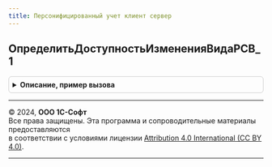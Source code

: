 ```yaml
---
title: Персонифицированный учет клиент сервер
---
```



## ОпределитьДоступностьИзмененияВидаРСВ_1
<details style="margin: 1em 0; padding: 0.5em; border: 1px solid #ccc; border-radius: 6px;">

<summary style="font-weight: bold; cursor: pointer;">Описание, пример вызова</summary>

```bsl

// Процедура определяет будет ли доступно для редактирования поле ВидДокументаПредставление
// в форме РСВ-1 за 2014 г.
//
// Параметры:
//  Доступность - булево.
//
Процедура ОпределитьДоступностьИзмененияВидаРСВ_1(Доступность) Экспорт
```

Пример вызова
```bsl
ПерсонифицированныйУчетКлиентСервер.ОпределитьДоступностьИзмененияВидаРСВ_1(Доступность) 
```
</details>

---

© 2024, **ООО 1С-Софт**  
Все права защищены. Эта программа и сопроводительные материалы предоставляются  
в соответствии с условиями лицензии [Attribution 4.0 International (CC BY 4.0)](https://creativecommons.org/licenses/by/4.0/legalcode).

---
